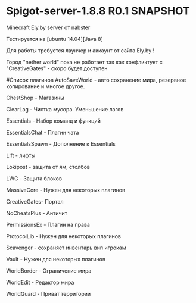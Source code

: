 # Spigot-server-1.8.8 R0.1 SNAPSHOT
Minecraft Ely.by server от nabster

Тестируется на [ubuntu 14.04][Java 8]

Для работы требуется лаунчер и аккаунт от сайта Ely.by !

Город "nether world" пока не работает так как конфликтует с "CreativeGates" - скоро будет доступен

#Список плагинов
AutoSaveWorld -  авто сохранение мира, резервное копирование и многое другое.

ChestShop - Магазины

ClearLag - Чистка мусора. Уменьшение лагов

Essentials - Набор команд и функций

EssentialsChat - Плагин чата

EssentialsSpawn - Дополнение к Essentials

Lift - лифты

Lokipost - защита от ям, столбов

LWC - Защита блоков

MassiveCore - Нужен для некоторых плагинов

CreativeGates- Портал

NoCheatsPlus - Античит

PermissionsEx - Плагин на права

ProtocolLib - Нужен для некоторых плагинов

Scavenger -  сохраняет инвентарь вип игрокам

Vault -  Нужен для некоторых плагинов

WorldBorder - Ограничение мира

WorldEdit - Редактор мира

WorldGuard - Приват территории
